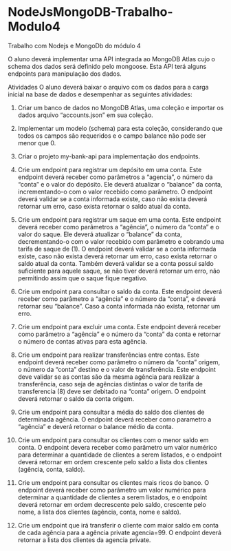 # NodeJsMongoDB-Trabalho-Modulo4
Trabalho com Nodejs e MongoDb do módulo 4

O aluno deverá implementar uma API integrada ao MongoDB Atlas cujo o schema dos
dados será definido pelo mongoose. Esta API terá alguns endpoints para manipulação dos
dados.

Atividades
O aluno deverá baixar o arquivo com os dados para a carga inicial na base de dados e
desempenhar as seguintes atividades:

1. Criar um banco de dados no MongoDB Atlas, uma coleção e importar os dados
arquivo “accounts.json” em sua coleção.

2. Implementar um modelo (schema) para esta coleção, considerando que todos os
campos são requeridos e o campo balance não pode ser menor que 0.

3. Criar o projeto my-bank-api para implementação dos endpoints.

4. Crie um endpoint para registrar um depósito em uma conta. Este endpoint deverá
receber como parâmetros a “agencia”, o número da “conta” e o valor do depósito.
Ele deverá atualizar o “balance” da conta, incrementando-o com o valor recebido
como parâmetro. O endpoint deverá validar se a conta informada existe, caso não
exista deverá retornar um erro, caso exista retornar o saldo atual da conta.

5. Crie um endpoint para registrar um saque em uma conta. Este endpoint deverá
receber como parâmetros a “agência”, o número da “conta” e o valor do saque. Ele
deverá atualizar o “balance” da conta, decrementando-o com o valor recebido com
parâmetro e cobrando uma tarifa de saque de (1). O endpoint deverá validar se a
conta informada existe, caso não exista deverá retornar um erro, caso exista retornar
o saldo atual da conta. Também deverá validar se a conta possui saldo suficiente
para aquele saque, se não tiver deverá retornar um erro, não permitindo assim que
o saque fique negativo.

6. Crie um endpoint para consultar o saldo da conta. Este endpoint deverá receber
como parâmetro a “agência” e o número da “conta”, e deverá retornar seu “balance”.
Caso a conta informada não exista, retornar um erro.

7. Crie um endpoint para excluir uma conta. Este endpoint deverá receber como
parâmetro a “agência” e o número da “conta” da conta e retornar o número de contas
ativas para esta agência.

8. Crie um endpoint para realizar transferências entre contas. Este endpoint deverá
receber como parâmetro o número da “conta” origem, o número da “conta” destino e
o valor de transferência. Este endpoint deve validar se as contas são da mesma
agência para realizar a transferência, caso seja de agências distintas o valor de tarifa
de transferencia (8) deve ser debitado na “conta” origem. O endpoint deverá retornar
o saldo da conta origem.

9. Crie um endpoint para consultar a média do saldo dos clientes de determinada
agência. O endpoint deverá receber como parametro a “agência” e deverá retornar
o balance médio da conta.

10. Crie um endpoint para consultar os clientes com o menor saldo em conta. O endpoint
devera receber como parâmetro um valor numérico para determinar a quantidade de
clientes a serem listados, e o endpoint deverá retornar em ordem crescente pelo
saldo a lista dos clientes (agência, conta, saldo).

11. Crie um endpoint para consultar os clientes mais ricos do banco. O endpoint deverá
receber como parâmetro um valor numérico para determinar a quantidade de clientes
a serem listados, e o endpoint deverá retornar em ordem decrescente pelo saldo,
crescente pelo nome, a lista dos clientes (agência, conta, nome e saldo).

12. Crie um endpoint que irá transferir o cliente com maior saldo em conta de cada
agência para a agência private agencia=99. O endpoint deverá retornar a lista dos
clientes da agencia private.
